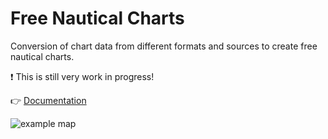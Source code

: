 # Free Nautical Charts

Conversion of chart data from different formats and sources to create free nautical charts.

:exclamation: This is still very work in progress!

:point_right: [Documentation](http://freenauticalchart.net/download/)

![example map](docs/img/vector.png)
